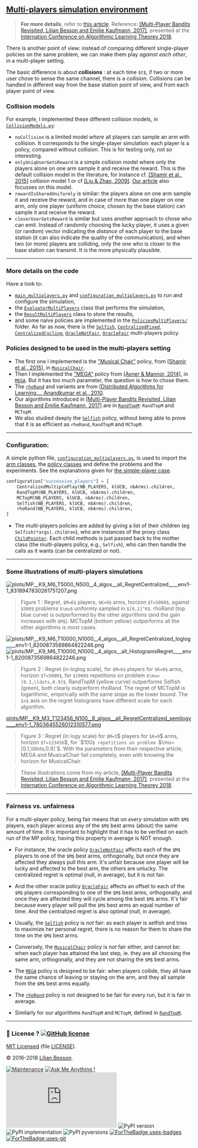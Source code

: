 ## [**Multi-players simulation environment**](MultiPlayers.md)

> **For more details**, refer to [this article](https://hal.inria.fr/hal-01629733).
>  Reference: [[Multi-Player Bandits Revisited, Lilian Besson and Emilie Kaufmann, 2017]](https://hal.inria.fr/hal-01629733), presented at the [Internation Conference on Algorithmic Learning Theorey 2018](http://www.cs.cornell.edu/conferences/alt2018/index.html#accepted).

There is another point of view: instead of comparing different single-player policies on the same problem, we can make them play *against each other*, in a multi-player setting.

The basic difference is about **collisions** : at each time `$t$`, if two or more user chose to sense the same channel, there is a *collision*. Collisions can be handled in different way from the base station point of view, and from each player point of view.

### Collision models
For example, I implemented these different collision models, in [`CollisionModels.py`](SMPyBandits/Environment/CollisionModels.py):

- `noCollision` is a limited model *where* all players can sample an arm with collision. It corresponds to the single-player simulation: each player is a policy, compared without collision. This is for testing only, not so interesting.
- `onlyUniqUserGetsReward` is a simple collision model where only the players alone on one arm sample it and receive the reward. This is the default collision model in the literature, for instance cf. [[Shamir et al., 2015]](https://arxiv.org/abs/0910.2065v3) collision model 1 or cf [[Liu & Zhao, 2009]](https://arxiv.org/abs/0910.2065v3). [Our article](https://hal.inria.fr/hal-01629733) also focusses on this model.
- `rewardIsSharedUniformly` is similar: the players alone on one arm sample it and receive the reward, and in case of more than one player on one arm, only one player (uniform choice, chosen by the base station) can sample it and receive the reward.
- `closerUserGetsReward` is similar but uses another approach to chose who can emit. Instead of randomly choosing the lucky player, it uses a given (or random) vector indicating the *distance* of each player to the base station (it can also indicate the quality of the communication), and when two (or more) players are colliding, only the one who is closer to the base station can transmit. It is the more physically plausible.

----

### More details on the code
Have a look to:
- [`main_multiplayers.py`](SMPyBandits/main_multiplayers.py) and [`configuration_multiplayers.py`](SMPyBandits/configuration_multiplayers.py) to run and configure the simulation,
- the [`EvaluatorMultiPlayers`](SMPyBandits/Environment/EvaluatorMultiPlayers.py) class that performs the simulation,
- the [`ResultMultiPlayers`](SMPyBandits/Environment/ResultMultiPlayers.py) class to store the results,
- and some naive policies are implemented in the [`PoliciesMultiPlayers/`](SMPyBandits/PoliciesMultiPlayers/) folder. As far as now, there is the [`Selfish`](SMPyBandits/PoliciesMultiPlayers/Selfish.py), [`CentralizedFixed`](SMPyBandits/PoliciesMultiPlayers/CentralizedFixed.py), [`CentralizedCycling`](SMPyBandits/PoliciesMultiPlayers/CentralizedCycling.py), [`OracleNotFair`](SMPyBandits/PoliciesMultiPlayers/OracleNotFair.py), [`OracleFair`](SMPyBandits/PoliciesMultiPlayers/OracleFair.py) multi-players policy.

### Policies designed to be used in the multi-players setting
- The first one I implemented is the ["Musical Chair"](https://arxiv.org/abs/1512.02866) policy, from [[Shamir et al., 2015]](https://arxiv.org/abs/0910.2065v3), in [`MusicalChair`](SMPyBandits/Policies/MusicalChair.py).
- Then I implemented the ["MEGA"](https://arxiv.org/abs/1404.5421) policy from [[Avner & Mannor, 2014]](https://arxiv.org/abs/1404.5421), in [`MEGA`](SMPyBandits/Policies/MEGA.py). But it has too much parameter, the question is how to chose them.
- The [`rhoRand`](SMPyBandits/PoliciesMultiplayers/rhoRand.py) and variants are from [[Distributed Algorithms for Learning..., Anandkumar et al., 2010](http://ieeexplore.ieee.org/document/5462144/).
- Our algorithms introduced in [[Multi-Player Bandits Revisited, Lilian Besson and Emilie Kaufmann, 2017]](https://hal.inria.fr/hal-01629733) are in [`RandTopM`](SMPyBandits/PoliciesMultiplayers/RandTopM.py): `RandTopM` and `MCTopM`.
- We also studied deeply the [`Selfish`](SMPyBandits/PoliciesMultiplayers/Selfish.py) policy, without being able to prove that it is as efficient as `rhoRand`, `RandTopM` and `MCTopM`.

----

### Configuration:
A simple python file, [`configuration_multiplayers.py`](SMPyBandits/configuration_multiplayers.py), is used to import the [arm classes](Arms/), the [policy classes](Policies/) and define the problems and the experiments.
See the explanations given for [the simple-player case](Aggregation.md).

```python
configuration["successive_players"] = [
    CentralizedMultiplePlay(NB_PLAYERS, klUCB, nbArms).children,
    RandTopM(NB_PLAYERS, klUCB, nbArms).children,
    MCTopM(NB_PLAYERS, klUCB, nbArms).children,
    Selfish(NB_PLAYERS, klUCB, nbArms).children,
    rhoRand(NB_PLAYERS, klUCB, nbArms).children,
]
```

- The multi-players policies are added by giving a list of their children (eg `Selfish(*args).children`), who are instances of the proxy class [`ChildPointer`](SMPyBandits/PoliciesMultiPlayers/ChildPointer.py). Each child methods is just passed back to the mother class (the multi-players policy, e.g., `Selfish`), who can then handle the calls as it wants (can be centralized or not).

----

### Some illustrations of multi-players simulations

![plots/MP__K9_M6_T5000_N500__4_algos__all_RegretCentralized____env1-1_8318947830261751207.png](plots/MP__K9_M6_T5000_N500__4_algos__all_RegretCentralized____env1-1_8318947830261751207.png)

> Figure 1 : Regret, `$M=6$` players, `$K=9$` arms, horizon `$T=5000$`, against `$500$` problems `$\mu$` uniformly sampled in `$[0,1]^K$`. rhoRand (top blue curve) is outperformed by the other algorithms (and the gain increases with `$M$`). MCTopM (bottom yellow) outperforms all the other algorithms is most cases.

![plots/MP__K9_M6_T10000_N1000__4_algos__all_RegretCentralized_loglog____env1-1_8200873569864822246.png](plots/MP__K9_M6_T10000_N1000__4_algos__all_RegretCentralized_loglog____env1-1_8200873569864822246.png)
![plots/MP__K9_M6_T10000_N1000__4_algos__all_HistogramsRegret____env1-1_8200873569864822246.png](plots/MP__K9_M6_T10000_N1000__4_algos__all_HistogramsRegret____env1-1_8200873569864822246.png)


> Figure 2 : Regret (in loglog scale), for `$M=6$` players for `$K=9$` arms, horizon `$T=5000$`, for `$1000$` repetitions on problem `$\mu=[0.1,\ldots,0.9]$`. RandTopM (yellow curve) outperforms Selfish (green), both clearly outperform rhoRand. The regret of MCTopM is logarithmic, empirically with the same slope as the lower bound. The `$x$` axis on the regret histograms have different scale for each algorithm.


[plots/MP__K9_M3_T123456_N100__8_algos__all_RegretCentralized_semilogy____env1-1_7803645526012310577.png](plots/MP__K9_M3_T123456_N100__8_algos__all_RegretCentralized_semilogy____env1-1_7803645526012310577.png)

> Figure 3 : Regret (in logy scale) for `$M=3`$ players for `$K=9`$ arms, horizon `$T=123456`$, for `$100`$ repetitions on problem `$\mu=[0.1,\ldots,0.9]`$. With the parameters from their respective article, MEGA and MusicalChair fail completely, even with knowing the horizon for MusicalChair.

> These illustrations come from my article, [[Multi-Player Bandits Revisited, Lilian Besson and Emilie Kaufmann, 2017]](https://hal.inria.fr/hal-01629733), presented at the [Internation Conference on Algorithmic Learning Theorey 2018](http://www.cs.cornell.edu/conferences/alt2018/index.html#accepted).

----

### Fairness vs. unfairness
For a multi-player policy, being fair means that on *every* simulation with `$M$` players, each player access any of the `$M$` best arms (about) the same amount of time.
It is important to highlight that it has to be verified on each run of the MP policy, having this property in average is NOT enough.

- For instance, the oracle policy [`OracleNotFair`](SMPyBandits/PoliciesMultiPlayers/OracleNotFair.py) affects each of the `$M$` players to one of the `$M$` best arms, orthogonally, but once they are affected they always pull this arm. It's unfair because one player will be lucky and affected to the best arm, the others are unlucky. The centralized regret is optimal (null, in average), but it is not fair.
- And the other oracle policy [`OracleFair`](SMPyBandits/PoliciesMultiPlayers/OracleFair.py) affects an offset to each of the `$M$` players corresponding to one of the `$M$` best arms, orthogonally, and once they are affected they will cycle among the best `$M$` arms. It's fair because every player will pull the `$M$` best arms an equal number of time. And the centralized regret is also optimal (null, in average).

- Usually, the [`Selfish`](SMPyBandits/PoliciesMultiPlayers/Selfish.py) policy is *not* fair: as each player is selfish and tries to maximize her personal regret, there is no reason for them to share the time on the `$M$` best arms.

- Conversely, the [`MusicalChair`](SMPyBandits/Policies/MusicalChair.py) policy is *not* fair either, and cannot be: when each player has attained the last step, ie. they are all choosing the same arm, orthogonally, and they are not sharing the `$M$` best arms.

- The [`MEGA`](SMPyBandits/Policies/MEGA.py) policy is designed to be fair: when players collide, they all have the same chance of leaving or staying on the arm, and they all sample from the `$M$` best arms equally.

- The [`rhoRand`](SMPyBandits/PoliciesMultiPlayers/rhoRand.py) policy is not designed to be fair for every run, but it is fair in average.
- Similarly for our algorithms `RandTopM` and `MCTopM`, defined in [`RandTopM`](SMPyBandits/PoliciesMultiPlayers/RandTopM.py).


----

### :scroll: License ? [![GitHub license](https://img.shields.io/github/license/SMPyBandits/SMPyBandits.svg)](https://github.com/SMPyBandits/SMPyBandits/blob/master/LICENSE)
[MIT Licensed](https://lbesson.mit-license.org/) (file [LICENSE](LICENSE)).

© 2016-2018 [Lilian Besson](https://GitHub.com/Naereen).

[![Maintenance](https://img.shields.io/badge/Maintained%3F-yes-green.svg)](https://GitHub.com/SMPyBandits/SMPyBandits/graphs/commit-activity)
[![Ask Me Anything !](https://img.shields.io/badge/Ask%20me-anything-1abc9c.svg)](https://GitHub.com/Naereen/ama)
[![Analytics](https://ga-beacon.appspot.com/UA-38514290-17/github.com/SMPyBandits/SMPyBandits/README.md?pixel)](https://GitHub.com/SMPyBandits/SMPyBandits/)
![PyPI version](https://img.shields.io/pypi/v/smpybandits.svg)
![PyPI implementation](https://img.shields.io/pypi/implementation/SMPyBandits.svg)
![PyPI pyversions](https://img.shields.io/pypi/pyversions/SMPyBandits.svg)
[![ForTheBadge uses-badges](http://ForTheBadge.com/images/badges/uses-badges.svg)](http://ForTheBadge.com)
[![ForTheBadge uses-git](http://ForTheBadge.com/images/badges/uses-git.svg)](https://GitHub.com/)
